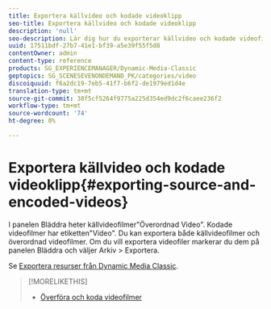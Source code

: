 ```yaml
---
title: Exportera källvideo och kodade videoklipp
seo-title: Exportera källvideo och kodade videoklipp
description: 'null'
seo-description: Lär dig hur du exporterar källvideo och kodade videofilmer.
uuid: 17511bdf-27b7-41e1-bf39-a5e39f55f5d8
contentOwner: admin
content-type: reference
products: SG_EXPERIENCEMANAGER/Dynamic-Media-Classic
geptopics: SG_SCENESEVENONDEMAND_PK/categories/video
discoiquuid: f6a2dc19-7eb5-41f7-b6f2-de1979ed1d4e
translation-type: tm+mt
source-git-commit: 38f5cf5264f9775a225d354ed9dc2f6caee236f2
workflow-type: tm+mt
source-wordcount: '74'
ht-degree: 0%

---
```



# Exportera källvideo och kodade videoklipp{#exporting-source-and-encoded-videos}

I panelen Bläddra heter källvideofilmer&quot;Överordnad Video&quot;. Kodade videofilmer har etiketten&quot;Video&quot;. Du kan exportera både källvideofilmer och överordnad videofilmer. Om du vill exportera videofiler markerar du dem på panelen Bläddra och väljer Arkiv > Exportera.

Se [Exportera resurser från Dynamic Media Classic](exporting-assets-from-dmc.md#exporting-assets-from-dmc).

>[!MORELIKETHIS]
>
>* [Överföra och koda videofilmer](uploading-encoding-videos.md#uploading_and_encoding_videos)


